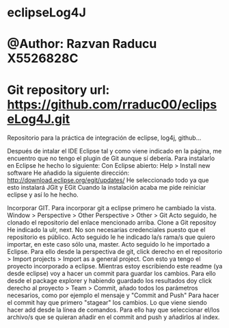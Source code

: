 # eclipseLog4J
# @Author:  Razvan Raducu X5526828C
# Git repository url: https://github.com/rraduc00/eclipseLog4J.git
Repositorio para la práctica de integración de eclipse, log4j, github...

Después de intalar el IDE Eclipse tal y como viene indicado en la página, me encuentro que no tengo el plugin de Git aunque sí debería. Para instalarlo en Eclipse he hecho lo siguiente:
  Con Eclipse abierto: Help > Install new software
  He añadido la siguiente dirección: http://download.eclipse.org/egit/updates/
  He seleccionado todo ya que esto instalará JGit y EGit
  Cuando la instalación acaba me pide reiniciar eclipse y así lo he hecho.

Incorporar GIT.
  Para incorporar git a eclipse primero he cambiado la vista. Window > Perspective > Other Perspective > Other > Git
  Acto seguido, he clonado el repositorio del enlace mencionado arriba. Clone a Git repositoy 
  He indicado la ulr, next. No son necesarias credenciales puesto que el repositorio es público.
  Acto seguido le he indicado la/s rama/s que quiero importar, en este caso sólo una, master.
  Acto seguido lo he importado a Eclipse. Para ello desde la perspectiva de git, click derecho en el repositorio > Import projects > Import as a general project.
  Con esto ya tengo el proyecto incorporado a eclipse. Mientras estoy escribiendo este readme (ya desde eclipse) voy a hacer un commit para guardar los cambios. Para ello desde el package explorer y habiendo guardado los resultados doy click derecho al proyecto > Team > Commit, añado todos los parámetros necesarios, como por ejemplo el mensaje y "Commit and Push"
  Para hacer el commit hay que primero "stagear" los cambios. Lo que viene siendo hacer add desde la línea de comandos. Para ello hay que seleccionar el/los archivo/s que se quieran añadir en el commit and push y añadirlos al index.
